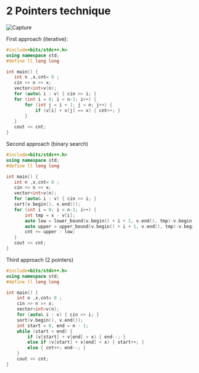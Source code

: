 # 2 Pointers technique
![Capture](https://user-images.githubusercontent.com/99830416/182969646-cdedd473-a7df-4104-bdba-12c758806058.PNG)

First approach (iterative):
 ```cpp
 #include<bits/stdc++.h>
using namespace std;
#define ll long long 

int main() {
	int n ,x,cnt= 0 ; 
	cin >> n >> x; 
	vector<int>v(n);
	for (auto& i : v) { cin >> i; }
	for (int i = 0; i < n-1; i++) {
		for (int j = i + 1; j < n; j++) {
			if (v[i] + v[j] == x) { cnt++; }
		}
	}
	cout << cnt; 
}
 ```
 Second approach (binary search)
 ```cpp
 #include<bits/stdc++.h>
using namespace std;
#define ll long long 

int main() {
	int n ,x,cnt= 0 ; 
	cin >> n >> x; 
	vector<int>v(n);
	for (auto& i : v) { cin >> i; }
	sort(v.begin(), v.end());
	for (int i = 0; i < n-1; i++) {
		int tmp = x - v[i]; 
		auto low = lower_bound(v.begin() + i + 1, v.end(), tmp)-v.begin();
		auto upper = upper_bound(v.begin() + i + 1, v.end(), tmp)-v.begin();
		cnt += upper - low; 
	}
	cout << cnt; 
}
 ```
 Third approach (2 pointers)
```cpp
#include<bits/stdc++.h>
using namespace std;
#define ll long long 

int main() {
	int n ,x,cnt= 0 ; 
	cin >> n >> x; 
	vector<int>v(n);
	for (auto& i : v) { cin >> i; }
	sort(v.begin(), v.end());
	int start = 0, end = n - 1;
	while (start < end) {
		if (v[start] + v[end] > x) { end--; }
		else if (v[start] + v[end] < x) { start++; }
		else { cnt++; end--; }
	}
	cout << cnt; 
}
```
